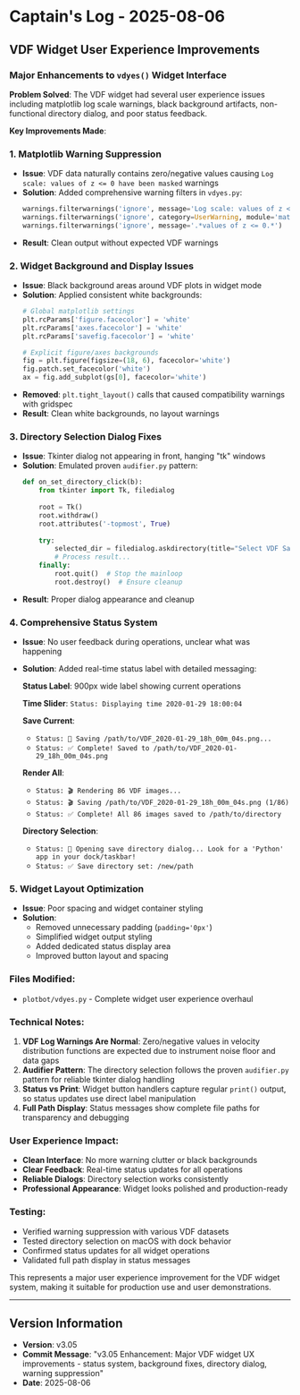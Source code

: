 # Captain's Log - 2025-08-06

## VDF Widget User Experience Improvements

### Major Enhancements to `vdyes()` Widget Interface

**Problem Solved**: The VDF widget had several user experience issues including matplotlib log scale warnings, black background artifacts, non-functional directory dialog, and poor status feedback.

**Key Improvements Made**:

### 1. **Matplotlib Warning Suppression** 
- **Issue**: VDF data naturally contains zero/negative values causing `Log scale: values of z <= 0 have been masked` warnings
- **Solution**: Added comprehensive warning filters in `vdyes.py`:
  ```python
  warnings.filterwarnings('ignore', message='Log scale: values of z <= 0 have been masked')
  warnings.filterwarnings('ignore', category=UserWarning, module='matplotlib')
  warnings.filterwarnings('ignore', message='.*values of z <= 0.*')
  ```
- **Result**: Clean output without expected VDF warnings

### 2. **Widget Background and Display Issues**
- **Issue**: Black background areas around VDF plots in widget mode
- **Solution**: Applied consistent white backgrounds:
  ```python
  # Global matplotlib settings
  plt.rcParams['figure.facecolor'] = 'white'
  plt.rcParams['axes.facecolor'] = 'white'
  plt.rcParams['savefig.facecolor'] = 'white'
  
  # Explicit figure/axes backgrounds
  fig = plt.figure(figsize=(18, 6), facecolor='white')
  fig.patch.set_facecolor('white')
  ax = fig.add_subplot(gs[0], facecolor='white')
  ```
- **Removed**: `plt.tight_layout()` calls that caused compatibility warnings with gridspec
- **Result**: Clean white backgrounds, no layout warnings

### 3. **Directory Selection Dialog Fixes**
- **Issue**: Tkinter dialog not appearing in front, hanging "tk" windows
- **Solution**: Emulated proven `audifier.py` pattern:
  ```python
  def on_set_directory_click(b):
      from tkinter import Tk, filedialog
      
      root = Tk()
      root.withdraw()
      root.attributes('-topmost', True)
      
      try:
          selected_dir = filedialog.askdirectory(title="Select VDF Save Directory")
          # Process result...
      finally:
          root.quit()  # Stop the mainloop
          root.destroy()  # Ensure cleanup
  ```
- **Result**: Proper dialog appearance and cleanup

### 4. **Comprehensive Status System**
- **Issue**: No user feedback during operations, unclear what was happening
- **Solution**: Added real-time status label with detailed messaging:
  
  **Status Label**: 900px wide label showing current operations
  
  **Time Slider**: `Status: Displaying time 2020-01-29 18:00:04`
  
  **Save Current**: 
  - `Status: 💾 Saving /path/to/VDF_2020-01-29_18h_00m_04s.png...`
  - `Status: ✅ Complete! Saved to /path/to/VDF_2020-01-29_18h_00m_04s.png`
  
  **Render All**: 
  - `Status: 🎬 Rendering 86 VDF images...`
  - `Status: 🎬 Saving /path/to/VDF_2020-01-29_18h_00m_04s.png (1/86)`
  - `Status: ✅ Complete! All 86 images saved to /path/to/directory`
  
  **Directory Selection**:
  - `Status: 📁 Opening save directory dialog... Look for a 'Python' app in your dock/taskbar!`
  - `Status: ✅ Save directory set: /new/path`

### 5. **Widget Layout Optimization**
- **Issue**: Poor spacing and widget container styling
- **Solution**: 
  - Removed unnecessary padding (`padding='0px'`)
  - Simplified widget output styling
  - Added dedicated status display area
  - Improved button layout and spacing

### Files Modified:
- `plotbot/vdyes.py` - Complete widget user experience overhaul

### Technical Notes:
1. **VDF Log Warnings Are Normal**: Zero/negative values in velocity distribution functions are expected due to instrument noise floor and data gaps
2. **Audifier Pattern**: The directory selection follows the proven `audifier.py` pattern for reliable tkinter dialog handling
3. **Status vs Print**: Widget button handlers capture regular `print()` output, so status updates use direct label manipulation
4. **Full Path Display**: Status messages show complete file paths for transparency and debugging

### User Experience Impact:
- **Clean Interface**: No more warning clutter or black backgrounds
- **Clear Feedback**: Real-time status updates for all operations
- **Reliable Dialogs**: Directory selection works consistently
- **Professional Appearance**: Widget looks polished and production-ready

### Testing:
- Verified warning suppression with various VDF datasets
- Tested directory selection on macOS with dock behavior
- Confirmed status updates for all widget operations
- Validated full path display in status messages

This represents a major user experience improvement for the VDF widget system, making it suitable for production use and user demonstrations.

---

## Version Information
- **Version**: v3.05
- **Commit Message**: "v3.05 Enhancement: Major VDF widget UX improvements - status system, background fixes, directory dialog, warning suppression"
- **Date**: 2025-08-06
